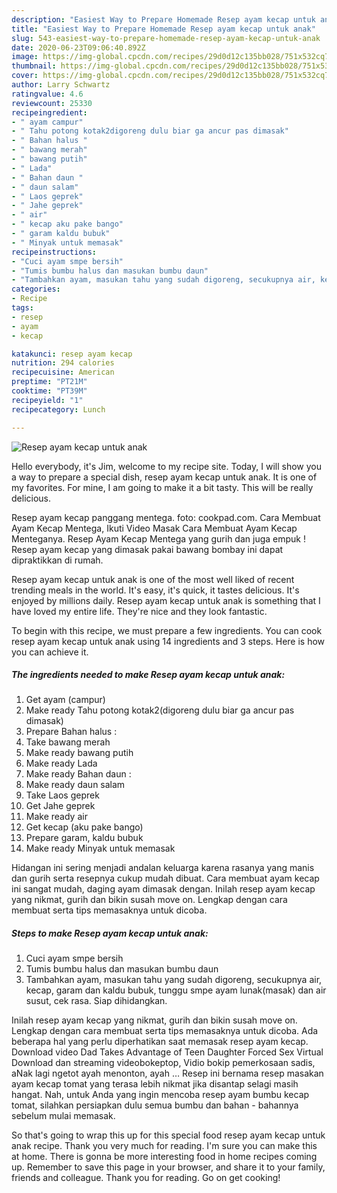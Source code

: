 ```yaml
---
description: "Easiest Way to Prepare Homemade Resep ayam kecap untuk anak"
title: "Easiest Way to Prepare Homemade Resep ayam kecap untuk anak"
slug: 543-easiest-way-to-prepare-homemade-resep-ayam-kecap-untuk-anak
date: 2020-06-23T09:06:40.892Z
image: https://img-global.cpcdn.com/recipes/29d0d12c135bb028/751x532cq70/resep-ayam-kecap-untuk-anak-foto-resep-utama.jpg
thumbnail: https://img-global.cpcdn.com/recipes/29d0d12c135bb028/751x532cq70/resep-ayam-kecap-untuk-anak-foto-resep-utama.jpg
cover: https://img-global.cpcdn.com/recipes/29d0d12c135bb028/751x532cq70/resep-ayam-kecap-untuk-anak-foto-resep-utama.jpg
author: Larry Schwartz
ratingvalue: 4.6
reviewcount: 25330
recipeingredient:
- " ayam campur"
- " Tahu potong kotak2digoreng dulu biar ga ancur pas dimasak"
- " Bahan halus "
- " bawang merah"
- " bawang putih"
- " Lada"
- " Bahan daun "
- " daun salam"
- " Laos geprek"
- " Jahe geprek"
- " air"
- " kecap aku pake bango"
- " garam kaldu bubuk"
- " Minyak untuk memasak"
recipeinstructions:
- "Cuci ayam smpe bersih"
- "Tumis bumbu halus dan masukan bumbu daun"
- "Tambahkan ayam, masukan tahu yang sudah digoreng, secukupnya air, kecap, garam dan kaldu bubuk, tunggu smpe ayam lunak(masak) dan air susut, cek rasa. Siap dihidangkan."
categories:
- Recipe
tags:
- resep
- ayam
- kecap

katakunci: resep ayam kecap 
nutrition: 294 calories
recipecuisine: American
preptime: "PT21M"
cooktime: "PT39M"
recipeyield: "1"
recipecategory: Lunch

---
```



![Resep ayam kecap untuk anak](https://img-global.cpcdn.com/recipes/29d0d12c135bb028/751x532cq70/resep-ayam-kecap-untuk-anak-foto-resep-utama.jpg)

Hello everybody, it's Jim, welcome to my recipe site. Today, I will show you a way to prepare a special dish, resep ayam kecap untuk anak. It is one of my favorites. For mine, I am going to make it a bit tasty. This will be really delicious.

Resep ayam kecap panggang mentega. foto: cookpad.com. Cara Membuat Ayam Kecap Mentega, Ikuti Video Masak Cara Membuat Ayam Kecap Menteganya. Resep Ayam Kecap Mentega yang gurih dan juga empuk ! Resep ayam kecap yang dimasak pakai bawang bombay ini dapat dipraktikkan di rumah.

Resep ayam kecap untuk anak is one of the most well liked of recent trending meals in the world. It's easy, it's quick, it tastes delicious. It's enjoyed by millions daily. Resep ayam kecap untuk anak is something that I have loved my entire life. They're nice and they look fantastic.


To begin with this recipe, we must prepare a few ingredients. You can cook resep ayam kecap untuk anak using 14 ingredients and 3 steps. Here is how you can achieve it.

<!--inarticleads1-->

##### The ingredients needed to make Resep ayam kecap untuk anak:

1. Get  ayam (campur)
1. Make ready  Tahu potong kotak2(digoreng dulu biar ga ancur pas dimasak)
1. Prepare  Bahan halus :
1. Take  bawang merah
1. Make ready  bawang putih
1. Make ready  Lada
1. Make ready  Bahan daun :
1. Make ready  daun salam
1. Take  Laos geprek
1. Get  Jahe geprek
1. Make ready  air
1. Get  kecap (aku pake bango)
1. Prepare  garam, kaldu bubuk
1. Make ready  Minyak untuk memasak


Hidangan ini sering menjadi andalan keluarga karena rasanya yang manis dan gurih serta resepnya cukup mudah dibuat. Cara membuat ayam kecap ini sangat mudah, daging ayam dimasak dengan. Inilah resep ayam kecap yang nikmat, gurih dan bikin susah move on. Lengkap dengan cara membuat serta tips memasaknya untuk dicoba. 

<!--inarticleads2-->

##### Steps to make Resep ayam kecap untuk anak:

1. Cuci ayam smpe bersih
1. Tumis bumbu halus dan masukan bumbu daun
1. Tambahkan ayam, masukan tahu yang sudah digoreng, secukupnya air, kecap, garam dan kaldu bubuk, tunggu smpe ayam lunak(masak) dan air susut, cek rasa. Siap dihidangkan.


Inilah resep ayam kecap yang nikmat, gurih dan bikin susah move on. Lengkap dengan cara membuat serta tips memasaknya untuk dicoba. Ada beberapa hal yang perlu diperhatikan saat memasak resep ayam kecap. Download video Dad Takes Advantage of Teen Daughter Forced Sex Virtual Download dan streaming videobokeptop, Vidio bokip pemerkosaan sadis, aNak lagi ngetot ayah menonton, ayah … Resep ini bernama resep masakan ayam kecap tomat yang terasa lebih nikmat jika disantap selagi masih hangat. Nah, untuk Anda yang ingin mencoba resep ayam bumbu kecap tomat, silahkan persiapkan dulu semua bumbu dan bahan - bahannya sebelum mulai memasak. 

So that's going to wrap this up for this special food resep ayam kecap untuk anak recipe. Thank you very much for reading. I'm sure you can make this at home. There is gonna be more interesting food in home recipes coming up. Remember to save this page in your browser, and share it to your family, friends and colleague. Thank you for reading. Go on get cooking!
